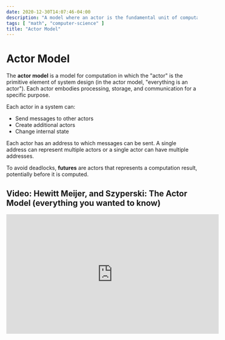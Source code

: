 ```yaml
---
date: 2020-12-30T14:07:46-04:00
description: "A model where an actor is the fundamental unit of computation including processing, storage, and communication"
tags: [ "math", "computer-science" ]
title: "Actor Model"
---
```


# Actor Model

The **actor model** is a model for computation in which the "actor" is the primitive element of system design (in the actor model, "everything is an actor"). Each actor embodies processing, storage, and communication for a specific purpose.

Each actor in a system can:

* Send messages to other actors
* Create additional actors
* Change internal state

Each actor has an address to which messages can be sent. A single address can represent multiple actors or a single actor can have multiple addresses.

To avoid deadlocks, **futures** are actors that represents a computation result, potentially before it is computed.

## Video: Hewitt Meijer, and Szyperski: The Actor Model (everything you wanted to know)

<iframe width="560" height="315" src="https://www.youtube.com/embed/1zVdhDx7Tbs" frameborder="0" allow="accelerometer; autoplay; clipboard-write; encrypted-media; gyroscope; picture-in-picture" allowfullscreen></iframe>
